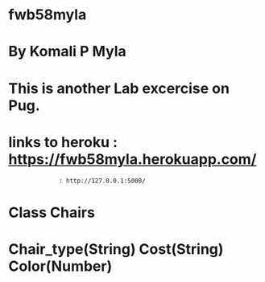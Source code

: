 # fwb58myla
# By Komali P Myla
# This is another Lab excercise on Pug.
# links to heroku : https://fwb58myla.herokuapp.com/
                  : http://127.0.0.1:5000/


# Class Chairs 
# Chair_type(String) Cost(String) Color(Number)

